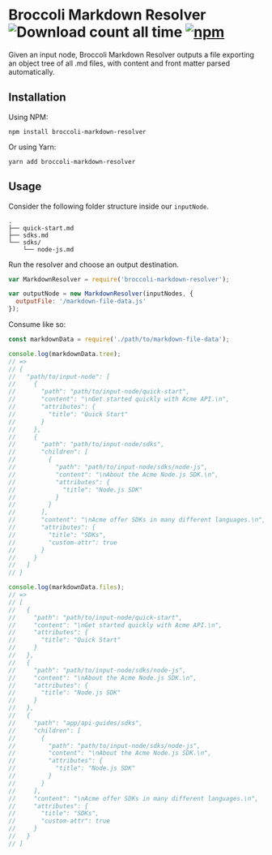 Broccoli Markdown Resolver ![Download count all time](https://img.shields.io/npm/dt/broccoli-markdown-resolver.svg) [![npm](https://img.shields.io/npm/v/broccoli-markdown-resolver.svg)](https://www.npmjs.com/package/broccoli-markdown-resolver)
======

Given an input node, Broccoli Markdown Resolver outputs a file exporting an object tree of all .md files, with content and front matter parsed automatically.

## Installation
Using NPM:
```
npm install broccoli-markdown-resolver
```
Or using Yarn:
```
yarn add broccoli-markdown-resolver
```

## Usage

Consider the following folder structure inside our `inputNode`.

```shell
.
├── quick-start.md
├── sdks.md
└── sdks/
    └── node-js.md
```

Run the resolver and choose an output destination.

```js
var MarkdownResolver = require('broccoli-markdown-resolver');

var outputNode = new MarkdownResolver(inputNodes, {
  outputFile: '/markdown-file-data.js'
});
```

Consume like so:

```js
const markdownData = require('./path/to/markdown-file-data');

console.log(markdownData.tree);
// =>
// {
//   "path/to/input-node": [
//     {
//       "path": "path/to/input-node/quick-start",
//       "content": "\nGet started quickly with Acme API.\n",
//       "attributes": {
//         "title": "Quick Start"
//       }
//     },
//     {
//       "path": "path/to/input-node/sdks",
//       "children": [
//         {
//           "path": "path/to/input-node/sdks/node-js",
//           "content": "\nAbout the Acme Node.js SDK.\n",
//           "attributes": {
//             "title": "Node.js SDK"
//           }
//         }
//       ],
//       "content": "\nAcme offer SDKs in many different languages.\n",
//       "attributes": {
//         "title": "SDKs",
//         "custom-attr": true
//       }
//     }
//   ]
// }

console.log(markdownData.files);
// =>
// [
//   {
//     "path": "path/to/input-node/quick-start",
//     "content": "\nGet started quickly with Acme API.\n",
//     "attributes": {
//       "title": "Quick Start"
//     }
//   },
//   {
//     "path": "path/to/input-node/sdks/node-js",
//     "content": "\nAbout the Acme Node.js SDK.\n",
//     "attributes": {
//       "title": "Node.js SDK"
//     }
//   },
//   {
//     "path": "app/api-guides/sdks",
//     "children": [
//       {
//         "path": "path/to/input-node/sdks/node-js",
//         "content": "\nAbout the Acme Node.js SDK.\n",
//         "attributes": {
//           "title": "Node.js SDK"
//         }
//       }
//     ],
//     "content": "\nAcme offer SDKs in many different languages.\n",
//     "attributes": {
//       "title": "SDKs",
//       "custom-attr": true
//     }
//   }
// ]
```
